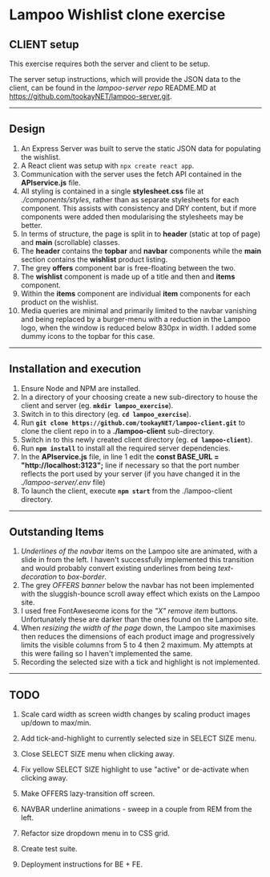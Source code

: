 # Lampoo Wishlist clone exercise
## CLIENT setup
This exercise requires both the server and client to be setup.

The server setup instructions, which will provide the JSON data to the client, can be found in the *lampoo-server repo* README.MD at https://github.com/tookayNET/lampoo-server.git.

---
## Design
1. An Express Server was built to serve the static JSON data for populating the wishlist.
2. A React client was setup with `npx create react app`.
3. Communication with the server uses the fetch API contained in the **APIservice.js** file.
4. All styling is contained in a single **stylesheet.css** file at *./components/styles*, rather than as separate stylesheets for each component. This assists with consistency and DRY content, but if more components were added then modularising the stylesheets may be better.
5. In terms of structure, the page is split in to **header** (static at top of page) and **main** (scrollable) classes.
6. The **header** contains the **topbar** and **navbar** components while the **main** section contains the **wishlist** product listing.
7. The grey **offers** component bar is free-floating between the two.
8. The **wishlist** component is made up of a title and then and **items** component.
9. Within the **items** component are individual **item** components for each product on the wishlist.
10. Media queries are minimal and primarily limited to the navbar vanishing and being replaced by a burger-menu with a reduction in the Lampoo logo, when the window is reduced below 830px in width. I added some dummy icons to the topbar for this case.

---
## Installation and execution
1. Ensure Node and NPM are installed.
2. In a directory of your choosing create a new sub-directory to house the client and server (eg. **`mkdir lampoo_exercise`**).
3. Switch in to this directory (eg. **`cd lampoo_exercise`**).
4. Run **`git clone https://github.com/tookayNET/lampoo-client.git`** to clone the client repo in to a **./lampoo-client** sub-directory.
5. Switch in to this newly created client directory (eg. **`cd lampoo-client`**).
6. Run **`npm install`** to install all the required server dependencies.
7. In the **APIservice.js** file, in line 1 edit the **const BASE_URL = "http://localhost:3123";** line if necessary so that the port number reflects the port used by your server (if you have changed it in the *./lampoo-server/.env* file)
8. To launch the client, execute **`npm start`** from the ./lampoo-client directory.

---
## Outstanding Items
1. *Underlines of the navbar* items on the Lampoo site are animated, with a slide in from the left. I haven't successfully implemented this transition and would probably convert existing underlines from being *text-decoration* to *box-border*.
2. The grey *OFFERS banner* below the navbar has not been implemented with the sluggish-bounce scroll away effect which exists on the Lampoo site.
3. I used free FontAweseome icons for the *"X" remove item* buttons. Unfortunately these are darker than the ones found on the Lampoo site.
4. When *resizing the width of the page* down, the Lampoo site maximises then reduces the dimensions of each product image and progressively limits the visible columns from 5 to 4 then 2 maximum. My attempts at this were failing so I haven't implemented the same.
5. Recording the selected size with a tick and highlight is not implemented.

---
## TODO
1. Scale card width as screen width changes by scaling product images up/down to max/min.
2. Add tick-and-highlight to currently selected size in SELECT SIZE menu.
3. Close SELECT SIZE menu when clicking away.
4. Fix yellow SELECT SIZE highlight to use "active" or de-activate when clicking away.

5. Make OFFERS lazy-transition off screen.
6. NAVBAR underline animations - sweep in a couple from REM from the left.
7. Refactor size dropdown menu in to CSS grid.

8. Create test suite.
9. Deployment instructions for BE + FE.

